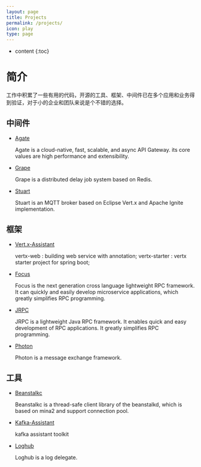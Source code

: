 ```yaml
---
layout: page
title: Projects
permalink: /projects/
icon: play
type: page
---
```


* content
{:toc}

# 简介
工作中积累了一些有用的代码，开源的工具、框架、中间件已在多个应用和业务得到验证，对于小的企业和团队来说是个不错的选择。

## 中间件
* [Agate](https://github.com/dinstone/agate)

    Agate is a cloud-native, fast, scalable, and async API Gateway. its core values are high performance and extensibility.

* [Grape](https://github.com/dinstone/grape)

    Grape is a distributed delay job system based on Redis.

* [Stuart](https://github.com/dinstone/stuart)

    Stuart is an MQTT broker based on Eclipse Vert.x and Apache Ignite implementation.


## 框架

* [Vert.x-Assistant](https://github.com/dinstone/vertx-assistant)

    vertx-web : building web service with annotation;
    vertx-starter : vertx starter project for spring boot;
    
* [Focus](https://github.com/dinstone/focus)

    Focus is the next generation cross language lightweight RPC framework. It can quickly and easily develop microservice applications, which greatly simplifies RPC programming.

* [JRPC](https://github.com/dinstone/jrpc)

    JRPC is a lightweight Java RPC framework. It enables quick and easy development of RPC applications. It greatly simplifies RPC programming.

* [Photon](https://github.com/dinstone/photon)

    Photon is a message exchange framework.


## 工具
* [Beanstalkc](https://github.com/dinstone/beanstalkc)

    Beanstalkc is a thread-safe client library of the beanstalkd, which is based on mina2 and support connection pool.

* [Kafka-Assistant](https://github.com/dinstone/kafka-assistant)

    kafka assistant toolkit

* [Loghub](https://github.com/dinstone/loghub)

    Loghub is a log delegate.
